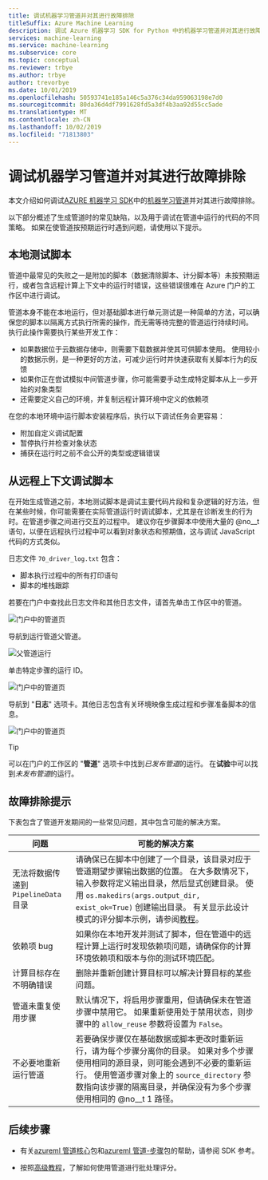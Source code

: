 ```yaml
---
title: 调试机器学习管道并对其进行故障排除
titleSuffix: Azure Machine Learning
description: 调试 Azure 机器学习 SDK for Python 中的机器学习管道并对其进行故障排除。 了解开发管道的常见缺陷，以及帮助你在远程执行前后调试脚本的技巧。
services: machine-learning
ms.service: machine-learning
ms.subservice: core
ms.topic: conceptual
ms.reviewer: trbye
ms.author: trbye
author: trevorbye
ms.date: 10/01/2019
ms.openlocfilehash: 50593741e185a146c5a376c34da959063198e7d0
ms.sourcegitcommit: 80da36d4df7991628fd5a3df4b3aa92d55cc5ade
ms.translationtype: MT
ms.contentlocale: zh-CN
ms.lasthandoff: 10/02/2019
ms.locfileid: "71813803"
---
```

# <a name="debug-and-troubleshoot-machine-learning-pipelines"></a>调试机器学习管道并对其进行故障排除

本文介绍如何调试[AZURE 机器学习 SDK](https://docs.microsoft.com/python/api/overview/azure/ml/intro?view=azure-ml-py)中的[机器学习管道](concept-ml-pipelines.md)并对其进行故障排除。

以下部分概述了生成管道时的常见缺陷，以及用于调试在管道中运行的代码的不同策略。 如果在使管道按预期运行时遇到问题，请使用以下提示。 

## <a name="testing-scripts-locally"></a>本地测试脚本

管道中最常见的失败之一是附加的脚本（数据清除脚本、计分脚本等）未按预期运行，或者包含远程计算上下文中的运行时错误，这些错误很难在 Azure 门户的工作区中进行调试。 

管道本身不能在本地运行，但对基础脚本进行单元测试是一种简单的方法，可以确保您的脚本以隔离方式执行所需的操作，而无需等待完整的管道运行持续时间。 执行此操作需要执行某些开发工作：

* 如果数据位于云数据存储中，则需要下载数据并使其可供脚本使用。 使用较小的数据示例，是一种更好的方法，可减少运行时并快速获取有关脚本行为的反馈
* 如果你正在尝试模拟中间管道步骤，你可能需要手动生成特定脚本从上一步开始的对象类型
* 还需要定义自己的环境，并复制远程计算环境中定义的依赖项

在您的本地环境中运行脚本安装程序后，执行以下调试任务会更容易：

* 附加自定义调试配置
* 暂停执行并检查对象状态
* 捕获在运行时之前不会公开的类型或逻辑错误

## <a name="debugging-scripts-from-remote-context"></a>从远程上下文调试脚本

在开始生成管道之前，本地测试脚本是调试主要代码片段和复杂逻辑的好方法，但在某些时候，你可能需要在实际管道运行时调试脚本，尤其是在诊断发生的行为时。在管道步骤之间进行交互的过程中。 建议你在步骤脚本中使用大量的 @no__t 语句，以便在远程执行过程中可以看到对象状态和预期值，这与调试 JavaScript 代码的方式类似。

日志文件 `70_driver_log.txt` 包含： 

* 脚本执行过程中的所有打印语句
* 脚本的堆栈跟踪 

若要在门户中查找此日志文件和其他日志文件，请首先单击工作区中的管道。

![门户中的管道页](./media/how-to-debug-pipelines/pipeline-1.png)

导航到运行管道父管道。

![父管道运行](./media/how-to-debug-pipelines/pipeline-2.png)

单击特定步骤的运行 ID。

![门户中的管道页](./media/how-to-debug-pipelines/pipeline-3.png)

导航到 "**日志**" 选项卡。其他日志包含有关环境映像生成过程和步骤准备脚本的信息。

![门户中的管道页](./media/how-to-debug-pipelines/pipeline-4.png)

> [!TIP]
> 可以在门户的工作区的 "**管道**" 选项卡中找到*已发布管道*的运行。 在**试验**中可以找到*未发布管道*的运行。

## <a name="troubleshooting-tips"></a>故障排除提示

下表包含了管道开发期间的一些常见问题，其中包含可能的解决方案。

| 问题 | 可能的解决方案 |
|--|--|
| 无法将数据传递到 `PipelineData` 目录 | 请确保已在脚本中创建了一个目录，该目录对应于管道期望步骤输出数据的位置。 在大多数情况下，输入参数将定义输出目录，然后显式创建目录。 使用 `os.makedirs(args.output_dir, exist_ok=True)` 创建输出目录。 有关显示此设计模式的评分脚本示例，请参阅[教程](tutorial-pipeline-batch-scoring-classification.md#write-a-scoring-script)。 |
| 依赖项 bug | 如果你在本地开发并测试了脚本，但在管道中的远程计算上运行时发现依赖项问题，请确保你的计算环境依赖项和版本与你的测试环境匹配。 |
| 计算目标存在不明确错误 | 删除并重新创建计算目标可以解决计算目标的某些问题。 |
| 管道未重复使用步骤 | 默认情况下，将启用步骤重用，但请确保未在管道步骤中禁用它。 如果重新使用处于禁用状态，则步骤中的 `allow_reuse` 参数将设置为 `False`。 |
| 不必要地重新运行管道 | 若要确保步骤仅在基础数据或脚本更改时重新运行，请为每个步骤分离你的目录。 如果对多个步骤使用相同的源目录，则可能会遇到不必要的重新运行。 使用管道步骤对象上的 `source_directory` 参数指向该步骤的隔离目录，并确保没有为多个步骤使用相同的 @no__t 1 路径。 |

## <a name="next-steps"></a>后续步骤

* 有关[azureml 管道核心](https://docs.microsoft.com/python/api/azureml-pipeline-core/?view=azure-ml-py)包和[azureml 管道-步骤](https://docs.microsoft.com/python/api/azureml-pipeline-steps/?view=azure-ml-py)包的帮助，请参阅 SDK 参考。

* 按照[高级教程](tutorial-pipeline-batch-scoring-classification.md)，了解如何使用管道进行批处理评分。